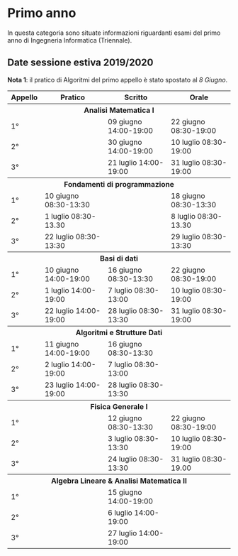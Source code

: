# Primo anno
In questa categoria sono situate informazioni riguardanti esami del primo anno di Ingegneria Informatica (Triennale).

## Date sessione estiva 2019/2020

**Nota 1**: il pratico di Algoritmi del primo appello è stato spostato al _8 Giugno_. 

<table>
<thead>
<tr><th>Appello</th><th>Pratico</th><th>Scritto</th><th>Orale</th>
</tr>
</thead>
<tbody>
<tr><th colspan="4">Analisi Matematica I</th></tr><tr><td>1°</td><td></td><td>09 giugno 14:00-19:00</td><td>22 giugno 08:30-19:00</td></tr>
<tr><td>2°</td><td></td><td>30 giugno 14:00-19:00</td><td>10 luglio 08:30-19:00</td></tr>
<tr><td>3°</td><td></td><td>21 luglio 14:00-19:00</td><td>31 luglio 08:30-19:00</td></tr>


<tr><th colspan="4">Fondamenti di programmazione</th></tr><tr><td>1°</td><td>10 giugno 08:30-13:30</td><td></td><td>18 giugno 08:30-13:30</td></tr>
<tr><td>2°</td><td>1 luglio 08:30-13.30</td><td></td><td>8 luglio 08:30-13.30</td></tr>
<tr><td>3°</td><td>22 luglio 08:30-13:30</td><td></td><td>29 luglio 08:30-13:30</td></tr>

<tr><th colspan="4">Basi di dati</th></tr><tr><td>1°</td><td>10 giugno 14:00-19:00</td><td>16 giugno 08:30-13:30</td><td>22 giugno 08:30-19:00</td></tr>
<tr><td>2°</td><td>1 luglio 14:00-19:00</td><td>7 luglio 08:30-13:00</td><td>10 luglio 08:30-19:00</td></tr>
<tr><td>3°</td><td>22 luglio 14:00-19:00</td><td>28 luglio 08:30-13:30</td><td>31 luglio 08:30-19:00</td></tr>

<tr><th colspan="4">Algoritmi e Strutture Dati</th></tr><tr><td>1°</td><td>11 giugno 14:00-19:00</td><td>16 giugno 08:30-13:30</td><td></td></tr>
<tr><td>2°</td><td>2 luglio 14:00-19:00</td><td>7 luglio 08:30-13:00</td><td></td></tr>
<tr><td>3°</td><td>23 luglio 14:00-19:00</td><td>28 luglio 08:30-13:30</td><td></td></tr>

<tr><th colspan="4">Fisica Generale I</th></tr><tr><td>1°</td><td></td><td>12 giugno 08:30-13:30</td><td>22 giugno 08:30-19:00</td></tr>
<tr><td>2°</td><td></td><td>3 luglio 08:30-13:30</td><td>10 luglio 08:30-19:00</td></tr>
<tr><td>3°</td><td></td><td>24 luglio 08:30-13:30</td><td>31 luglio 08:30-19.00</td></tr>

<tr><th colspan="4">Algebra Lineare & Analisi Matematica II</th></tr><tr><td>1°</td><td></td><td>15 giugno 14:00-19:00</td><td></td></tr>
<tr><td>2°</td><td></td><td>6 luglio 14:00-19:00</td><td></td></tr>
<tr><td>3°</td><td></td><td>27 luglio 14:00-19:00</td><td></td></tr>

</tbody></table>

<!-- ![Sessione estiva](https://github.com/Guray00/IngegneriaInformatica/blob/master/PRIMO%20ANNO/Cattura.PNG) <!-- .element height="25%" width="25%" -->
